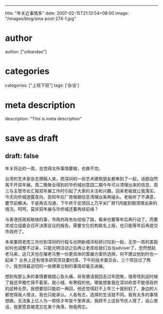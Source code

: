
---
title: "年关近事情多"
date: 2007-02-15T21:13:54+08:00
image: "/images/blog/sina-post-274-1.jpg"
# author
author: ["urbandao"]
# categories
categories: ["上班下班"]
tags: ['杂谈']
# meta description
description: "This is meta description"
# save as draft
draft: false
---

年关将近的一周，总觉得太所事情要做，也做不完。

台湾的艺术家杂志撰稿人来，把深圳的一些艺术建筑朋友都串到了一起，话题自然离不开双年展。周二晚聚会得到的华侨城创意园二期今年可以清理出来的信息，周三与主管市长汇报双年展工作时引起了大家的关注和兴趣，回来老板就让我落实。今天向侨城透露意向，告知年后厂房租期信息清理出来再碰头。老板听了不满意，要节前解决。于是再去沟通，下午终于反馈回上万平米厂房11月能到期清理出来的情况。呵呵，莫非双年展与华侨城还要再续前缘？

与香港民政局联络的事，市政府政务处给指了路，看来也要等年后再行动了。而要求成立组委会召开决策会议的报告，需要文化机构联名上报，也只能等年后再提交市政府了。

本来要把老库三月份到深圳的行程与光明新城评标研讨拉到一起，无奈一周的差距如何也调整不过来，只能光明活动之后再让老库给我们当当adviser了。忽然想起老马来，这几天也在摧老马整一份更具体的策展方案供选择，何不建议他到时也一起来？
业务上还有很多研究项目要扫荡，下午的技术委员会，三个项目过了两个。我觉得最迫切的一些建章立制的事情却毫无进展。

想到有那么多的事情要做就心急头痛。哥哥邀请我回去过年团聚，很奇怪到这时候了我还早晚忙得不着家。居小城、有寒假的他，哪能想象我在深圳命苦不能怪政府的这种无奈。我想要回只能初一再回，他还觉得赶不上年三十就别赶了。身边的人都觉得我人情淡，我也只能承认。人各有志，选择的生活就不同。我有太多的事情想做，无法象上亿人为一顿除夕年饭千里奔波。我顾不上这些节庆人情了，说心里话，我更愿意被遗忘在某个角落，物我两忘。
